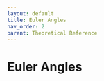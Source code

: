 ```yaml
---
layout: default
title: Euler Angles
nav_order: 2
parent: Theoretical Reference
---
```


# Euler Angles